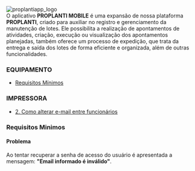 ![proplantiapp_logo](https://github.com/Masterplanti-Suporte/Documentacao/assets/66273012/7790b7a3-dfca-421d-a5a7-c4274918c17e)
<br>
O aplicativo **PROPLANTI MOBILE** é uma expansão de nossa plataforma **PROPLANTI**, criado para auxiliar no registro e gerenciamento da manutenção de lotes. Ele possibilita a realização de apontamentos de atividades, criação, execução ou visualização dos apontamentos planejadas, também oferece um processo de expedição, que trata da entrega e saída dos lotes de forma eficiente e organizada, além de outras funcionalidades.

### EQUIPAMENTO
* [Requisitos Mínimos](#Requisitos-Minimos)

### IMPRESSORA
* [2. Como alterar e-mail entre funcionários](#112-PROPLANTI---LOGIN---Como-alterar-e-mail-entre-funcionários)


### Requisitos Minimos

#### Problema

Ao tentar recuperar a senha de acesso do usuário é apresentada a mensagem: **"Email informado é inválido"**.
